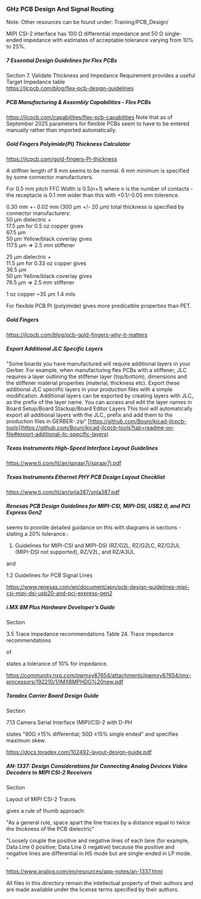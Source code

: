 ### GHz PCB Design And Signal Routing

Note: Other resources can be found under: Training/PCB_Design/

MIPI CSI-2 interface has 100 Ω differential impedance and 50 Ω single-ended impedance with estimates of acceptable tolerance varying from 10% to 25%.

##### 7 Essential Design Guidelines for Flex PCBs
Section 7. Validate Thickness and Impedance Requirement provides a useful Target Impedance table\
https://jlcpcb.com/blog/flex-pcb-design-guidelines

##### PCB Manufacturing & Assembly Capabilities - Flex PCBs
https://jlcpcb.com/capabilities/flex-pcb-capabilities
Note that as of September 2025 parameters for flexible PCBs seem to have to be entered manually rather than imported automatically.

##### Gold Fingers Polyimide(PI) Thickness Calculator
https://jlcpcb.com/gold-fingers-PI-thickness

A stiffner length of 8 mm seems to be normal. 6 mm minimum is specified by some connector manufacturers.

For 0.5 mm pitch FFC Width is 0.5(n+1) where n is the number of contacts - the receptacle is 0.1 mm wider than this with +0.1/-0.05 mm tolerence.

0.30 mm +- 0.02 mm (300 µm +/- 20 µm) total thickness is specified by connector manufacturers: \
50 µm dielectric + \
17.5 µm for 0.5 oz copper gives  \
67.5 µm \
50 µm Yellow/black coverlay gives \
117.5 µm
=> 2.5 mm stiffener

25 µm dielectric + \
11.5 µm for 0.33 oz copper gives  \
36.5 µm \
50 µm Yellow/black coverlay gives \
76.5 µm
=> 2.5 mm stiffener

1 oz copper
~35 µm
1.4 mils

For flexible PCB PI (polyimide) gives more predicatble properties than PET.

##### Gold Fingers
https://jlcpcb.com/blog/pcb-gold-fingers-why-it-matters

##### Export Additional JLC Specific Layers
"Some boards you have manufactured will require additional layers in your Gerber. For example, when manufacturing flex PCBs with a stiffener, JLC requires a layer outlining the stiffener layer (top/bottom), dimensions and the stiffener material properties (material, thickness etc). Export these additional JLC speciific layers in your production files with a simple modification.
Additional layers can be exported by creating layers with JLC_ as the prefix of the layer name. You can access and edit the layer names in Board Setup/Board Stackup/Board Editor Layers
This tool will automatically export all additional layers with the JLC_ prefix and add them to the production files in GERBER-<projectname>.zip"
[https://github.com/Bouni/kicad-jlcpcb-tools](https://github.com/Bouni/kicad-jlcpcb-tools?tab=readme-ov-file#export-additional-jlc-specific-layers)

##### Texas Instruments High-Speed Interface Layout Guidelines
https://www.ti.com/lit/an/spraar7j/spraar7j.pdf

##### Texas Instruments Ethernet PHY PCB Design Layout Checklist
https://www.ti.com/lit/an/snla387/snla387.pdf

##### Renesas PCB Design Guidelines for MIPI-CSI, MIPI-DSI, USB2.0, and PCI Express Gen2

seems to provide detailed guidance on this with diagrams in sections - stating a 20% tolerance.:

1. Guidelines for MIPI-CSI and MIPI-DSI (RZ/G2L, RZ/G2LC, RZ/G2UL (MIPI-DSI not supported), RZ/V2L, and RZ/A3UL

and

1.2 Guidelines for PCB Signal Lines

https://www.renesas.com/en/document/apn/pcb-design-guidelines-mipi-csi-mipi-dsi-usb20-and-pci-express-gen2

##### i.MX 8M Plus Hardware Developer’s Guide

Section

3.5 Trace impedance recommendations
Table 24. Trace impedance recommendations

of

states a tolerance of 10% for impedance.

https://community.nxp.com/pwmxy87654/attachments/pwmxy87654/imx-processors/192210/1/IMX8MPHDG%20new.pdf

##### Toradex Carrier Board Design Guide

Section

7.13 Camera Serial Interface (MIPI/CSI-2 with D-PH

states "90Ω ±15% differential; 50Ω ±15% single ended" and specifies maximum skew.

https://docs.toradex.com/102492-layout-design-guide.pdf

##### AN-1337: Design Considerations for Connecting Analog Devices Video Decoders to MIPI CSI-2 Receivers

Section

Layout of MIPI CSI-2 Traces

gives a rule of thumb approach:

"As a general rule, space apart the line traces by a distance equal to twice the thickness of the PCB dielectric"

"Loosely couple the positive and negative lines of each lane (for example, Data Line 0 positive; Data Line 0 negative) because the positive and negative lines are differential in HS mode but are single-ended in LP mode. "

https://www.analog.com/en/resources/app-notes/an-1337.html

All files in this directory remain the intellectual property of their authors and are made available under the license terms specified by their authors.
